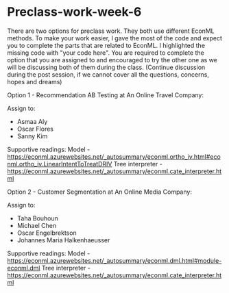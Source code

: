 # Preclass-work-week-6

There are two options for preclass work. They both use different EconML methods. To make your work easier, I gave the most of the code and expect you to complete the parts that are related to EconML. I highlighted the missing code with "your code here". You are required to complete the option that you are assigned to and encouraged to try the other one as we will be discussing both of them during the class. (Continue discussion during the post session, if we cannot cover all the questions, concerns, hopes and dreams)

Option 1 - Recommendation AB Testing at An Online Travel Company:

Assign to:
- Asmaa Aly
- Oscar Flores
- Sanny Kim

Supportive readings:
Model - https://econml.azurewebsites.net/_autosummary/econml.ortho_iv.html#econml.ortho_iv.LinearIntentToTreatDRIV
Tree interpreter - https://econml.azurewebsites.net/_autosummary/econml.cate_interpreter.html


Option 2 - Customer Segmentation at An Online Media Company:

Assign to:
- Taha Bouhoun
- Michael Chen
- Oscar Engelbrektson
- Johannes Maria Halkenhaeusser

Supportive readings:
Model - https://econml.azurewebsites.net/_autosummary/econml.dml.html#module-econml.dml
Tree interpreter - https://econml.azurewebsites.net/_autosummary/econml.cate_interpreter.html

